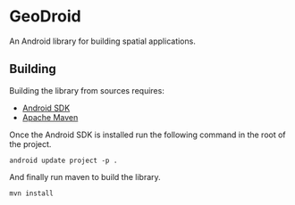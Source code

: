 # GeoDroid

An Android library for building spatial applications.

## Building

Building the library from sources requires:

* [Android SDK](http://developer.android.com/sdk/index.html)
* [Apache Maven](http://maven.apache.org/)

Once the Android SDK is installed run the following command in the root of the
project.

    android update project -p .

And finally run maven to build the library.

    mvn install
